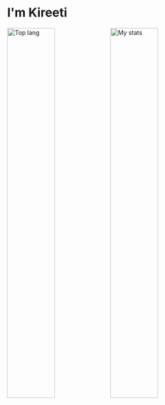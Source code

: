 # I'm Kireeti
<img alt = "Top lang" align="left" width="47%" src ="https://github-readme-stats.vercel.app/api/top-langs/?username=krishnakireeti-2k7&layout=compact"/>

<img alt = "My stats" align="left" width="47%" src = "https://github-readme-stats.vercel.app/api?username=krishnakireeti-2k7"/>
